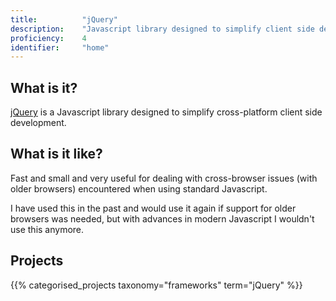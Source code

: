 ```yaml
---
title: 			"jQuery"
description: 	"Javascript library designed to simplify client side development."
proficiency:	4
identifier:		"home"
---
```


## What is it?
[jQuery](https://jquery.com/) is a Javascript library designed to simplify cross-platform client side development.

## What is it like?
Fast and small and very useful for dealing with cross-browser issues (with older browsers) encountered when using standard Javascript. 

I have used this in the past and would use it again if support for older browsers was needed, but with advances in modern Javascript I wouldn't use this anymore.

## Projects
{{% categorised_projects taxonomy="frameworks" term="jQuery" %}}